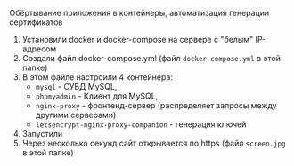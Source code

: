 Обёртывание приложения в контейнеры, автоматизация генерации сертификатов
1. Установили docker и docker-compose на сервере с "белым" IP-адресом
2. Создали файл docker-compose.yml (файл `docker-compose.yml` в этой папке)
3. В этом файле настроили 4 контейнера: 
    * `mysql` - СУБД MySQL, 
    * `phpmyadmin` - Клиент для MySQL,
    * `nginx-proxy` - фронтенд-сервер (распределяет запросы между другими серверами)
    * `letsencrypt-nginx-proxy-companion` - генерация ключей
4. Запустили
5. Через несколько секунд сайт открывается по https (файл `screen.jpg` в этой папке)